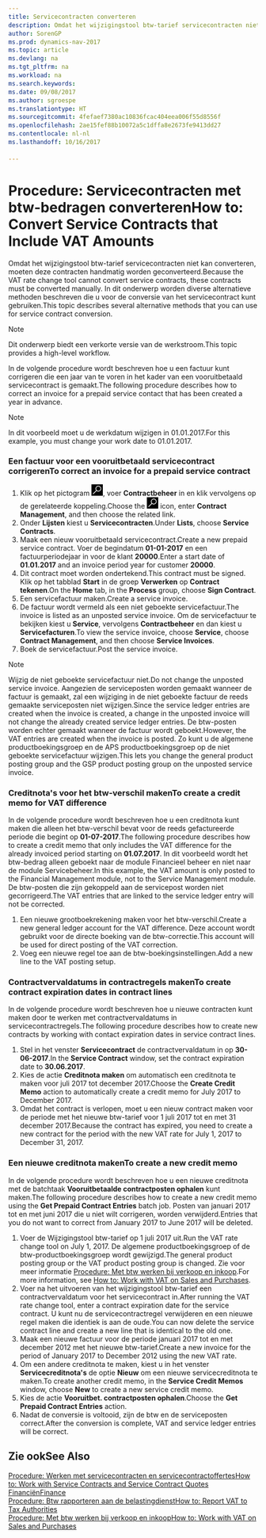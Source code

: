 ```yaml
---
title: Servicecontracten converteren
description: Omdat het wijzigingstool btw-tarief servicecontracten niet kan converteren, moeten deze contracten handmatig worden geconverteerd. In dit onderwerp worden diverse alternatieve methoden beschreven die u voor de conversie van het servicecontract kunt gebruiken.
author: SorenGP
ms.prod: dynamics-nav-2017
ms.topic: article
ms.devlang: na
ms.tgt_pltfrm: na
ms.workload: na
ms.search.keywords: 
ms.date: 09/08/2017
ms.author: sgroespe
ms.translationtype: HT
ms.sourcegitcommit: 4fefaef7380ac10836fcac404eea006f55d8556f
ms.openlocfilehash: 2ae15fef88b10072a5c1dffa8e2673fe9413dd27
ms.contentlocale: nl-nl
ms.lasthandoff: 10/16/2017

---
```

# <a name="how-to-convert-service-contracts-that-include-vat-amounts"></a><span data-ttu-id="36cf7-104">Procedure: Servicecontracten met btw-bedragen converteren</span><span class="sxs-lookup"><span data-stu-id="36cf7-104">How to: Convert Service Contracts that Include VAT Amounts</span></span>
<span data-ttu-id="36cf7-105">Omdat het wijzigingstool btw-tarief servicecontracten niet kan converteren, moeten deze contracten handmatig worden geconverteerd.</span><span class="sxs-lookup"><span data-stu-id="36cf7-105">Because the VAT rate change tool cannot convert service contracts, these contracts must be converted manually.</span></span> <span data-ttu-id="36cf7-106">In dit onderwerp worden diverse alternatieve methoden beschreven die u voor de conversie van het servicecontract kunt gebruiken.</span><span class="sxs-lookup"><span data-stu-id="36cf7-106">This topic describes several alternative methods that you can use for service contract conversion.</span></span>  

> [!NOTE]  
>  <span data-ttu-id="36cf7-107">Dit onderwerp biedt een verkorte versie van de werkstroom.</span><span class="sxs-lookup"><span data-stu-id="36cf7-107">This topic provides a high-level workflow.</span></span>  

 <span data-ttu-id="36cf7-108">In de volgende procedure wordt beschreven hoe u een factuur kunt corrigeren die een jaar van te voren in het kader van een vooruitbetaald servicecontract is gemaakt.</span><span class="sxs-lookup"><span data-stu-id="36cf7-108">The following procedure describes how to correct an invoice for a prepaid service contact that has been created a year in advance.</span></span>  

> [!NOTE]  
>  <span data-ttu-id="36cf7-109">In dit voorbeeld moet u de werkdatum wijzigen in 01.01.2017.</span><span class="sxs-lookup"><span data-stu-id="36cf7-109">For this example, you must change your work date to 01.01.2017.</span></span>  

### <a name="to-correct-an-invoice-for-a-prepaid-service-contract"></a><span data-ttu-id="36cf7-110">Een factuur voor een vooruitbetaald servicecontract corrigeren</span><span class="sxs-lookup"><span data-stu-id="36cf7-110">To correct an invoice for a prepaid service contract</span></span>  
1. <span data-ttu-id="36cf7-111">Klik op het pictogram ![Zoeken naar pagina of rapport](media/ui-search/search_small.png "pictogram Zoeken naar pagina of rapport"), voer **Contractbeheer** in en klik vervolgens op de gerelateerde koppeling.</span><span class="sxs-lookup"><span data-stu-id="36cf7-111">Choose the ![Search for Page or Report](media/ui-search/search_small.png "Search for Page or Report icon") icon, enter **Contract Management**, and then choose the related link.</span></span>  
2. <span data-ttu-id="36cf7-112">Onder **Lijsten** kiest u **Servicecontracten**.</span><span class="sxs-lookup"><span data-stu-id="36cf7-112">Under **Lists**, choose **Service Contracts**.</span></span>  
3. <span data-ttu-id="36cf7-113">Maak een nieuw vooruitbetaald servicecontract.</span><span class="sxs-lookup"><span data-stu-id="36cf7-113">Create a new prepaid service contract.</span></span> <span data-ttu-id="36cf7-114">Voer de begindatum **01-01-2017** en een factuurperiodejaar in voor de klant **20000**.</span><span class="sxs-lookup"><span data-stu-id="36cf7-114">Enter a start date of **01.01.2017** and an invoice period year for customer **20000**.</span></span>  
4. <span data-ttu-id="36cf7-115">Dit contract moet worden ondertekend.</span><span class="sxs-lookup"><span data-stu-id="36cf7-115">This contract must be signed.</span></span> <span data-ttu-id="36cf7-116">Klik op het tabblad **Start** in de groep **Verwerken** op **Contract tekenen**.</span><span class="sxs-lookup"><span data-stu-id="36cf7-116">On the **Home** tab, in the **Process** group, choose **Sign Contract**.</span></span>  
5. <span data-ttu-id="36cf7-117">Een servicefactuur maken.</span><span class="sxs-lookup"><span data-stu-id="36cf7-117">Create a service invoice.</span></span>
6. <span data-ttu-id="36cf7-118">De factuur wordt vermeld als een niet geboekte servicefactuur.</span><span class="sxs-lookup"><span data-stu-id="36cf7-118">The invoice is listed as an unposted service invoice.</span></span> <span data-ttu-id="36cf7-119">Om de servicefactuur te bekijken kiest u **Service**, vervolgens **Contractbeheer** en dan kiest u **Servicefacturen**.</span><span class="sxs-lookup"><span data-stu-id="36cf7-119">To view the service invoice, choose **Service**, choose **Contract Management**, and then choose **Service Invoices**.</span></span>  
7. <span data-ttu-id="36cf7-120">Boek de servicefactuur.</span><span class="sxs-lookup"><span data-stu-id="36cf7-120">Post the service invoice.</span></span>  

> [!NOTE]  
>  <span data-ttu-id="36cf7-121">Wijzig de niet geboekte servicefactuur niet.</span><span class="sxs-lookup"><span data-stu-id="36cf7-121">Do not change the unposted service invoice.</span></span> <span data-ttu-id="36cf7-122">Aangezien de serviceposten worden gemaakt wanneer de factuur is gemaakt, zal een wijziging in de niet geboekte factuur de reeds gemaakte serviceposten niet wijzigen.</span><span class="sxs-lookup"><span data-stu-id="36cf7-122">Since the service ledger entries are created when the invoice is created, a change in the unposted invoice will not change the already created service ledger entries.</span></span> <span data-ttu-id="36cf7-123">De btw-posten worden echter gemaakt wanneer de factuur wordt geboekt.</span><span class="sxs-lookup"><span data-stu-id="36cf7-123">However, the VAT entries are created when the invoice is posted.</span></span> <span data-ttu-id="36cf7-124">Zo kunt u de algemene productboekingsgroep en de APS productboekingsgroep op de niet geboekte servicefactuur wijzigen.</span><span class="sxs-lookup"><span data-stu-id="36cf7-124">This lets you change the general product posting group and the GSP product posting group on the unposted service invoice.</span></span>  

### <a name="to-create-a-credit-memo-for-vat-difference"></a><span data-ttu-id="36cf7-125">Creditnota's voor het btw-verschil maken</span><span class="sxs-lookup"><span data-stu-id="36cf7-125">To create a credit memo for VAT difference</span></span>  
<span data-ttu-id="36cf7-126">In de volgende procedure wordt beschreven hoe u een creditnota kunt maken die alleen het btw-verschil bevat voor de reeds gefactureerde periode die begint op **01-07-2017**.</span><span class="sxs-lookup"><span data-stu-id="36cf7-126">The following procedure describes how to create a credit memo that only includes the VAT difference for the already invoiced period starting on **01.07.2017**.</span></span> <span data-ttu-id="36cf7-127">In dit voorbeeld wordt het btw-bedrag alleen geboekt naar de module Financieel beheer en niet naar de module Servicebeheer.</span><span class="sxs-lookup"><span data-stu-id="36cf7-127">In this example, the VAT amount is only posted to the Financial Management module, not to the Service Management module.</span></span> <span data-ttu-id="36cf7-128">De btw-posten die zijn gekoppeld aan de servicepost worden niet gecorrigeerd.</span><span class="sxs-lookup"><span data-stu-id="36cf7-128">The VAT entries that are linked to the service ledger entry will not be corrected.</span></span>  

1. <span data-ttu-id="36cf7-129">Een nieuwe grootboekrekening maken voor het btw-verschil.</span><span class="sxs-lookup"><span data-stu-id="36cf7-129">Create a new general ledger account for the VAT difference.</span></span> <span data-ttu-id="36cf7-130">Deze account wordt gebruikt voor de directe boeking van de btw-correctie.</span><span class="sxs-lookup"><span data-stu-id="36cf7-130">This account will be used for direct posting of the VAT correction.</span></span>  
2. <span data-ttu-id="36cf7-131">Voeg een nieuwe regel toe aan de btw-boekingsinstellingen.</span><span class="sxs-lookup"><span data-stu-id="36cf7-131">Add a new line to the VAT posting setup.</span></span>  

### <a name="to-create-contract-expiration-dates-in-contract-lines"></a><span data-ttu-id="36cf7-132">Contractvervaldatums in contractregels maken</span><span class="sxs-lookup"><span data-stu-id="36cf7-132">To create contract expiration dates in contract lines</span></span>  
<span data-ttu-id="36cf7-133">In de volgende procedure wordt beschreven hoe u nieuwe contracten kunt maken door te werken met contractvervaldatums in servicecontractregels.</span><span class="sxs-lookup"><span data-stu-id="36cf7-133">The following procedure describes how to create new contracts by working with contact expiration dates in service contract lines.</span></span>  

1. <span data-ttu-id="36cf7-134">Stel in het venster **Servicecontract** de contractvervaldatum in op **30-06-2017**.</span><span class="sxs-lookup"><span data-stu-id="36cf7-134">In the **Service Contract** window, set the contract expiration date to **30.06.2017**.</span></span>  
2. <span data-ttu-id="36cf7-135">Kies de actie **Creditnota maken** om automatisch een creditnota te maken voor juli 2017 tot december 2017.</span><span class="sxs-lookup"><span data-stu-id="36cf7-135">Choose the **Create Credit Memo** action to automatically create a credit memo for July 2017 to December 2017.</span></span>  
3. <span data-ttu-id="36cf7-136">Omdat het contract is verlopen, moet u een nieuw contract maken voor de periode met het nieuwe btw-tarief voor 1 juli 2017 tot en met 31 december 2017.</span><span class="sxs-lookup"><span data-stu-id="36cf7-136">Because the contract has expired, you need to create a new contract for the period with the new VAT rate for July 1, 2017 to December 31, 2017.</span></span>  

### <a name="to-create-a-new-credit-memo"></a><span data-ttu-id="36cf7-137">Een nieuwe creditnota maken</span><span class="sxs-lookup"><span data-stu-id="36cf7-137">To create a new credit memo</span></span>  
<span data-ttu-id="36cf7-138">In de volgende procedure wordt beschreven hoe u een nieuwe creditnota met de batchtaak **Vooruitbetaalde contractposten ophalen** kunt maken.</span><span class="sxs-lookup"><span data-stu-id="36cf7-138">The following procedure describes how to create a new credit memo using the **Get Prepaid Contract Entries** batch job.</span></span> <span data-ttu-id="36cf7-139">Posten van januari 2017 tot en met juni 2017 die u niet wilt corrigeren, worden verwijderd.</span><span class="sxs-lookup"><span data-stu-id="36cf7-139">Entries that you do not want to correct from January 2017 to June 2017 will be deleted.</span></span>  

1. <span data-ttu-id="36cf7-140">Voer de Wijzigingstool btw-tarief op 1 juli 2017 uit.</span><span class="sxs-lookup"><span data-stu-id="36cf7-140">Run the VAT rate change tool on July 1, 2017.</span></span> <span data-ttu-id="36cf7-141">De algemene productboekingsgroep of de btw-productboekingsgroep wordt gewijzigd.</span><span class="sxs-lookup"><span data-stu-id="36cf7-141">The general product posting group or the VAT product posting group is changed.</span></span> <span data-ttu-id="36cf7-142">Zie voor meer informatie [Procedure: Met btw werken bij verkoop en inkoop](finance-work-with-vat.md).</span><span class="sxs-lookup"><span data-stu-id="36cf7-142">For more information, see [How to: Work with VAT on Sales and Purchases](finance-work-with-vat.md).</span></span>  
2. <span data-ttu-id="36cf7-143">Voer na het uitvoeren van het wijzigingstool btw-tarief een contractvervaldatum voor het servicecontract in.</span><span class="sxs-lookup"><span data-stu-id="36cf7-143">After running the VAT rate change tool, enter a contract expiration date for the service contract.</span></span> <span data-ttu-id="36cf7-144">U kunt nu de servicecontractregel verwijderen en een nieuwe regel maken die identiek is aan de oude.</span><span class="sxs-lookup"><span data-stu-id="36cf7-144">You can now delete the service contract line and create a new line that is identical to the old one.</span></span>  
3. <span data-ttu-id="36cf7-145">Maak een nieuwe factuur voor de periode januari 2017 tot en met december 2012 met het nieuwe btw-tarief.</span><span class="sxs-lookup"><span data-stu-id="36cf7-145">Create a new invoice for the period of January 2017 to December 2012 using the new VAT rate.</span></span>  
4. <span data-ttu-id="36cf7-146">Om een andere creditnota te maken, kiest u in het venster **Servicecreditnota's** de optie **Nieuw** om een nieuwe servicecreditnota te maken.</span><span class="sxs-lookup"><span data-stu-id="36cf7-146">To create another credit memo, in the **Service Credit Memos** window, choose **New** to create a new service credit memo.</span></span>  
5. <span data-ttu-id="36cf7-147">Kies de actie **Vooruitbet. contractposten ophalen**.</span><span class="sxs-lookup"><span data-stu-id="36cf7-147">Choose the **Get Prepaid Contract Entries** action.</span></span>  
6. <span data-ttu-id="36cf7-148">Nadat de conversie is voltooid, zijn de btw en de serviceposten correct.</span><span class="sxs-lookup"><span data-stu-id="36cf7-148">After the conversion is complete, VAT and service ledger entries will be correct.</span></span>  

## <a name="see-also"></a><span data-ttu-id="36cf7-149">Zie ook</span><span class="sxs-lookup"><span data-stu-id="36cf7-149">See Also</span></span>  
[<span data-ttu-id="36cf7-150">Procedure: Werken met servicecontracten en servicecontractoffertes</span><span class="sxs-lookup"><span data-stu-id="36cf7-150">How to: Work with Service Contracts and Service Contract Quotes</span></span>](service-how-to-create-service-contracts-and-service-contract-quotes.md)  
[<span data-ttu-id="36cf7-151">Financiën</span><span class="sxs-lookup"><span data-stu-id="36cf7-151">Finance</span></span>](finance.md)  
[<span data-ttu-id="36cf7-152">Procedure: Btw rapporteren aan de belastingdienst</span><span class="sxs-lookup"><span data-stu-id="36cf7-152">How to: Report VAT to Tax Authorities</span></span>](finance-how-report-vat.md)  
[<span data-ttu-id="36cf7-153">Procedure: Met btw werken bij verkoop en inkoop</span><span class="sxs-lookup"><span data-stu-id="36cf7-153">How to: Work with VAT on Sales and Purchases</span></span>](finance-work-with-vat.md)  

